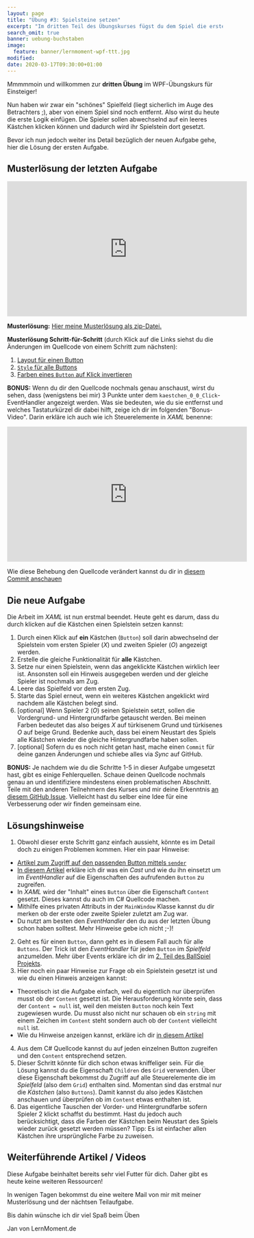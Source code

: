 ```yaml
---
layout: page
title: "Übung #3: Spielsteine setzen"
excerpt: "Im dritten Teil des Übungskurses fügst du dem Spiel die erste Logik hinzu. Es soll durch Klick in ein Kästchen immer abwechselnd ein Spielstein gesetzt werden."
search_omit: true
banner: uebung-buchstaben
image:
  feature: banner/lernmoment-wpf-ttt.jpg
modified:
date: 2020-03-17T09:30:00+01:00
---
```


Mmmmmoin und willkommen zur **dritten Übung** im WPF-Übungskurs für Einsteiger!

Nun haben wir zwar ein "schönes" Spielfeld (liegt sicherlich im Auge des Betrachters ;), aber von einem Spiel sind noch entfernt. Also wirst du heute die erste Logik einfügen. Die Spieler sollen abwechselnd auf ein leeres Kästchen klicken können und dadurch wird ihr Spielstein dort gesetzt.

Bevor ich nun jedoch weiter ins Detail bezüglich der neuen Aufgabe gehe, hier die Lösung der ersten Aufgabe.

## Musterlösung der letzten Aufgabe

<iframe width="560" height="315" src="https://www.youtube-nocookie.com/embed/ZAg_NGKHdy4" frameborder="0" allow="encrypted-media" allowfullscreen></iframe>

**Musterlösung:** [Hier meine Musterlösung als zip-Datei.](https://github.com/LernMoment/tictactoe-wpf/releases/tag/teil2)

**Musterlösung Schritt-für-Schritt** (durch Klick auf die Links siehst du die Änderungen im Quellcode von einem Schritt zum nächsten):
1. [Layout für einen Button](https://github.com/LernMoment/tictactoe-wpf/commit/cbf4f4082efcc678bf2e2546f202af6307644f9c)
2. [`Style` für alle Buttons](https://github.com/LernMoment/tictactoe-wpf/commit/e91e4c9e97e27ced77998a53cd03fbcaed1fe35a)
3. [Farben eines `Button` auf Klick invertieren](https://github.com/LernMoment/tictactoe-wpf/commit/fcf2e6d49514eba646275e055435fba3324c317b)

**BONUS:** Wenn du dir den Quellcode nochmals genau anschaust, wirst du sehen, dass (wenigstens bei mir) 3 Punkte unter dem `kaestchen_0_0_Click`-EventHandler angezeigt werden. Was sie bedeuten, wie du sie entfernst und welches Tastaturkürzel dir dabei hilft, zeige ich dir im folgenden "Bonus-Video". Darin erkläre ich auch wie ich Steuerelemente in *XAML* benenne:

<iframe width="560" height="315" src="https://www.youtube-nocookie.com/embed/Rp5eyWhFrnY" frameborder="0" allow="encrypted-media" allowfullscreen></iframe>

Wie diese Behebung den Quellcode verändert kannst du dir in [diesem Commit anschauen](https://github.com/LernMoment/tictactoe-wpf/commit/aa5c089053fb2475fe6644211023d28238b622c2)

## Die neue Aufgabe
Die Arbeit im *XAML* ist nun erstmal beendet. Heute geht es darum, dass du durch klicken auf die Kästchen einen Spielstein setzen kannst:

1. Durch einen Klick auf **ein** Kästchen (`Button`) soll darin abwechselnd der Spielstein vom ersten Spieler (*X*) und zweiten Spieler (*O*) angezeigt werden.
2. Erstelle die gleiche Funktionalität für **alle** Kästchen.
3. Setze nur einen Spielstein, wenn das angeklickte Kästchen wirklich leer ist. Ansonsten soll ein Hinweis ausgegeben werden und der gleiche Spieler ist nochmals am Zug.
4. Leere das Spielfeld vor dem ersten Zug.
5. Starte das Spiel erneut, wenn ein weiteres Kästchen angeklickt wird nachdem alle Kästchen belegt sind.
6. [optional] Wenn Spieler 2 (*O*) seinen Spielstein setzt, sollen die Vordergrund- und Hintergrundfarbe getauscht werden. Bei meinen Farben bedeutet das also beiges *X* auf türkisenem Grund und türkisenes *O* auf beige Grund. Bedenke auch, dass bei einem Neustart des Spiels alle Kästchen wieder die gleiche Hintergrundfarbe haben sollen.
7. [optional] Sofern du es noch nicht getan hast, mache einen `Commit` für deine ganzen Änderungen und schiebe alles via *Sync* auf GitHub.

**BONUS:** Je nachdem wie du die Schritte 1-5 in dieser Aufgabe umgesetzt hast, gibt es einige Fehlerquellen. Schaue deinen Quellcode nochmals genau an und identifiziere mindestens einen problematischen Abschnitt. Teile mit den anderen Teilnehmern des Kurses und mir deine Erkenntnis [an diesem GitHub Issue](https://github.com/LernMoment/tictactoe-wpf/issues/1). Vielleicht hast du selber eine Idee für eine Verbesserung oder wir finden gemeinsam eine.

## Lösungshinweise

1. Obwohl dieser erste Schritt ganz einfach aussieht, könnte es im Detail doch zu einigen Problemen kommen. Hier ein paar Hinweise:
  - [Artikel zum Zugriff auf den passenden Button mittels `sender`](/alle/zugriff-wpf-controls-code-behind/)
  - [In diesem Artikel](/csharp-tutorial-deutsch/typkonvertierung-mit-cast/) erkläre ich dir was ein *Cast* und wie du ihn einsetzt um im *EventHandler* auf die Eigenschaften des aufrufenden `Button` zu zugreifen.
  - In *XAML* wird der "Inhalt" eines `Button` über die Eigenschaft `Content` gesetzt. Dieses kannst du auch im C# Quellcode machen.
  - Mithilfe eines privaten Attributs in der `MainWindow` Klasse kannst du dir merken ob der erste oder zweite Spieler zuletzt am Zug war. 
  - Du nutzt am besten den *EventHandler* den du aus der letzten Übung schon haben solltest. Mehr Hinweise gebe ich nicht ;-)!
2. Geht es für einen `Button`, dann geht es in diesem Fall auch für alle `Buttons`. Der Trick ist den *EventHandler* für jeden `Button` im *Spielfeld* anzumelden. Mehr über Events erkläre ich dir im [2. Teil des BallSpiel Projekts](https://youtu.be/L99fv0Gzx4Y).
3. Hier noch ein paar Hinweise zur Frage ob ein Spielstein gesetzt ist und wie du einen Hinweis anzeigen kannst:
  - Theoretisch ist die Aufgabe einfach, weil du eigentlich nur überprüfen musst ob der `Content` gesetzt ist. Die Herausforderung könnte sein, dass der `Content = null` ist, weil den meisten `Button` noch kein Text zugewiesen wurde. Du musst also nicht nur schauen ob ein `string` mit einem Zeichen im `Content` steht sondern auch ob der `Content` vielleicht `null` ist. 
  - Wie du Hinweise anzeigen kannst, erkläre ich dir [in diesem Artikel](/alle/hinweise-anzeigen-mit-messagebox/)
4. Aus dem C# Quellcode kannst du auf jeden einzelnen Button zugreifen und den `Content` entsprechend setzen.
5. Dieser Schritt könnte für dich schon etwas kniffeliger sein. Für die Lösung kannst du die Eigenschaft `Children` des `Grid` verwenden. Über diese Eigenschaft bekommst du Zugriff auf alle Steuerelemente die im *Spielfeld* (also dem `Grid`) enthalten sind. Momentan sind das erstmal nur die *Kästchen* (also `Buttons`). Damit kannst du also jedes Kästchen anschauen und überprüfen ob im `Content` etwas enthalten ist.
6. Das eigentliche Tauschen der Vorder- und Hintergrundfarbe sofern Spieler 2 klickt schaffst du bestimmt. Hast du jedoch auch berücksichtigt, dass die Farben der Kästchen beim Neustart des Spiels wieder zurück gesetzt werden müssen? Tipp: Es ist einfacher allen Kästchen ihre ursprüngliche Farbe zu zuweisen.

## Weiterführende Artikel / Videos
Diese Aufgabe beinhaltet bereits sehr viel Futter für dich. Daher gibt es heute keine weiteren Ressourcen!

In wenigen Tagen bekommst du eine weitere Mail von mir mit meiner Musterlösung und der nächtsen Teilaufgabe.

Bis dahin wünsche ich dir viel Spaß beim Üben

Jan von LernMoment.de